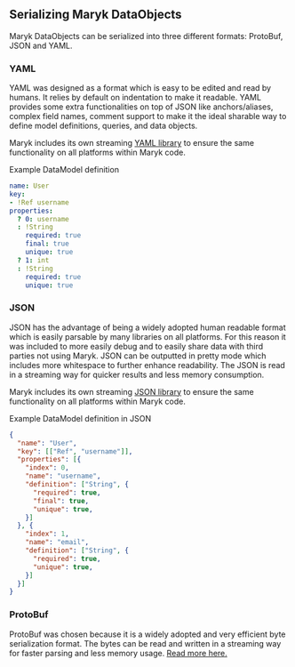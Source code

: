 ## Serializing Maryk DataObjects

Maryk DataObjects can be serialized into three different formats: ProtoBuf, JSON
and YAML.

### YAML
YAML was designed as a format which is easy to be edited and read by humans. It
relies by default on indentation to make it readable. YAML provides some extra 
functionalities on top of JSON like anchors/aliases, complex field names, comment
support to make it the ideal sharable way to define model definitions, queries, and 
data objects.

Maryk includes its own streaming [YAML library](../json/README.md) to ensure the same
functionality on all platforms within Maryk code.

Example DataModel definition
```yaml
name: User
key:
- !Ref username
properties:
  ? 0: username
  : !String
    required: true
    final: true
    unique: true
  ? 1: int
  : !String
    required: true
    unique: true
```

### JSON
JSON has the advantage of being a widely adopted human readable format which is easily
parsable by many libraries on all platforms. For this reason it was included to more 
easily debug and to easily share data with third parties not using Maryk. JSON can be
outputted in pretty mode which includes more whitespace to further enhance readability. 
The JSON is read in a streaming way for quicker results and less memory consumption.

Maryk includes its own streaming [JSON library](../json/README.md) to ensure the same 
functionality on all platforms within Maryk code.

Example DataModel definition in JSON
```json
{
  "name": "User",
  "key": [["Ref", "username"]],
  "properties": [{
    "index": 0,
    "name": "username",
    "definition": ["String", {
      "required": true,
      "final": true,
      "unique": true,
    }]
  }, {
    "index": 1,
    "name": "email",
    "definition": ["String", {
      "required": true,
      "unique": true,
    }]
  }]
}
```

### ProtoBuf
ProtoBuf was chosen because it is a widely adopted and very efficient byte
serialization format. The bytes can be read and written in a streaming way for 
faster parsing and less memory usage. [Read more here.](protobuf.md)
